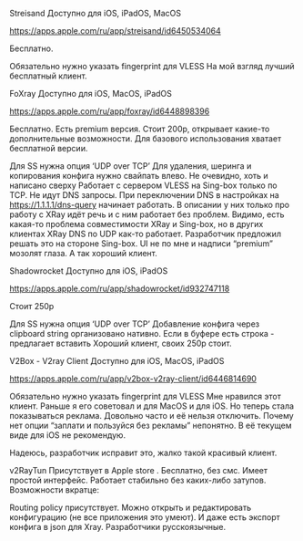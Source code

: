 ﻿Streisand
Доступно для iOS, iPadOS, MacOS

https://apps.apple.com/ru/app/streisand/id6450534064

Бесплатно.

Обязательно нужно указать fingerprint для VLESS
На мой взгляд лучший бесплатный клиент.

FoXray
Доступно для iOS, MacOS, iPadOS

https://apps.apple.com/ru/app/foxray/id6448898396

Бесплатно. Есть premium версия. Стоит 200р, открывает какие-то дополнительные возможности. Для базового использования хватает бесплатной версии.

Для SS нужна опция ‘UDP over TCP’
Для удаления, шеринга и копирования конфига нужно свайпать влево. Не очевидно, хоть и написано сверху
Работает с сервером VLESS на Sing-box только по TCP. Не идут DNS запросы. При переключении DNS в настройках на https://1.1.1.1/dns-querу начинает работать. В описании у них только про работу с XRay идёт речь и с ним работает без проблем. Видимо, есть какая-то проблема совместимости XRay и Sing-box, но в других клиентах XRay DNS по UDP как-то работает. Разработчик предложил решать это на стороне Sing-box.
UI не по мне и надписи “premium” мозолят глаза. А так хороший клиент.

Shadowrocket
Доступно для iOS, iPadOS

https://apps.apple.com/ru/app/shadowrocket/id932747118

Стоит 250р

Для SS нужна опция ‘UDP over TCP’
Добавление конфига через clipboard string организовано нативно. Если в буфере есть строка - предлагает вставить
Хороший клиент, своих 250р стоит.

V2Box - V2ray Client
Доступно для iOS, MacOS, iPadOS

https://apps.apple.com/ru/app/v2box-v2ray-client/id6446814690

Обязательно нужно указать fingerprint для VLESS
Мне нравился этот клиент. Раньше я его советовал и для MacOS и для iOS. Но теперь стала показываться реклама. Довольно часто и её нельзя отключить. Почему нет опции “заплати и пользуйся без рекламы” непонятно. В её текущем виде для iOS не рекомендую.

Надеюсь, разработчик исправит это, жалко такой красивый клиент.

v2RayTun
Присутствует в Apple store . Бесплатно, без смс.
Имеет простой интерфейс.
Работает стабильно без каких-либо затупов.
Возможности вкратце:

Routing policy присутствует.
Можно открыть и редактировать конфигурацию (не все приложения это умеют).
И даже есть экспорт конфига в json для Xray.
Разработчики русскоязычные.